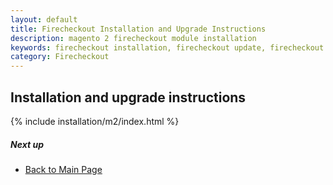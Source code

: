 ```yaml
---
layout: default
title: Firecheckout Installation and Upgrade Instructions
description: magento 2 firecheckout module installation
keywords: firecheckout installation, firecheckout update, firecheckout upgrade
category: Firecheckout
---
```


## Installation and upgrade instructions

{% include installation/m2/index.html %}

##### Next up

 -  [Back to Main Page](../)
